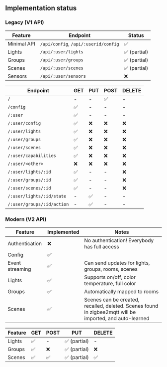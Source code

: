 ## Implementation status

### Legacy (V1 API)

| Feature     | Endpoint                             | Status       |
|-------------|--------------------------------------|--------------|
| Minimal API | `/api/config`, `/api/:userid/config` | ✅           |
| Lights      | `/api/:user/lights`                  | ✅ (partial) |
| Groups      | `/api/:user/groups`                  | ✅ (partial) |
| Scenes      | `/api/:user/scenes`                  | ✅ (partial) |
| Sensors     | `/api/:user/sensors`                 | ❌           |

| Endpoint                   | GET | PUT | POST | DELETE |
|----------------------------|-----|-----|------|--------|
| `/`                        | -   | -   | ✅   | -      |
| `/config`                  | ✅  | -   | -    | -      |
| `/:user`                   | ✅  | -   | -    | -      |
| `/:user/config`            | ✅  | ❌  | ❌   | ❌     |
| `/:user/lights`            | ✅  | ❌  | ❌   | ❌     |
| `/:user/groups`            | ✅  | ❌  | ❌   | ❌     |
| `/:user/scenes`            | ✅  | ❌  | ❌   | ❌     |
| `/:user/capabilities`      | ✅  | ❌  | ❌   | ❌     |
| `/:user/<other>`           | ❌  | ❌  | ❌   | ❌     |
| `/:user/lights/:id`        | ✅  | -   | -    | ❌     |
| `/:user/groups/:id`        | ✅  | -   | -    | ❌     |
| `/:user/scenes/:id`        | ✅  | -   | -    | ❌     |
| `/:user/lights/:id/state`  | -   | ✅  | -    | -      |
| `/:user/groups/:id/action` | -   | ✅  | -    | -      |


### Modern (V2 API)

| Feature         | Implemented | Notes                                                                                                    |
|-----------------|-------------|----------------------------------------------------------------------------------------------------------|
| Authentication  | ❌          | No authentication! Everybody has full access                                                             |
| Config          | ✅          |                                                                                                          |
| Event streaming | ✅          | Can send updates for lights, groups, rooms, scenes                                                       |
| Lights          | ✅          | Supports on/off, color temperature, full color                                                           |
| Groups          | ✅          | Automatically mapped to rooms                                                                            |
| Scenes          | ✅          | Scenes can be created, recalled, deleted. Scenes found in zigbee2mqtt will be imported, and auto-learned |

| Feature | GET | POST | PUT          | DELETE |
|---------|-----|------|--------------|--------|
| Lights  | ✅  | -    | ✅ (partial) | -      |
| Groups  | ✅  | ❌   | ✅ (partial) | ❌     |
| Scenes  | ✅  | ✅   | ✅ (partial) | ✅     |
